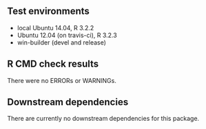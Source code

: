 ## Test environments
* local Ubuntu 14.04, R 3.2.2
* Ubuntu 12.04 (on travis-ci), R 3.2.3
* win-builder (devel and release)
  
## R CMD check results
There were no ERRORs or WARNINGs. 

## Downstream dependencies
There are currently no downstream dependencies for this package.